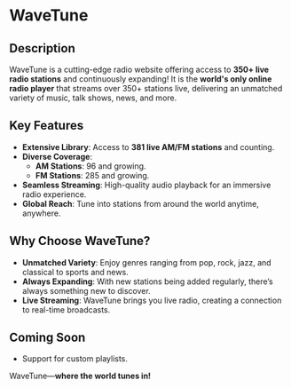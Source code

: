 # **WaveTune**

## **Description**
WaveTune is a cutting-edge radio website offering access to **350+ live radio stations** and continuously expanding! It is the **world's only online radio player** that streams over 350+ stations live, delivering an unmatched variety of music, talk shows, news, and more.

## **Key Features**
- **Extensive Library**: Access to **381 live AM/FM stations** and counting.
- **Diverse Coverage**: 
  - **AM Stations**: 96 and growing.
  - **FM Stations**: 285 and growing.
- **Seamless Streaming**: High-quality audio playback for an immersive radio experience.
- **Global Reach**: Tune into stations from around the world anytime, anywhere.

## **Why Choose WaveTune?**
- **Unmatched Variety**: Enjoy genres ranging from pop, rock, jazz, and classical to sports and news.
- **Always Expanding**: With new stations being added regularly, there’s always something new to discover.
- **Live Streaming**: WaveTune brings you live radio, creating a connection to real-time broadcasts.

## **Coming Soon**
- Support for custom playlists.

WaveTune—**where the world tunes in!**
